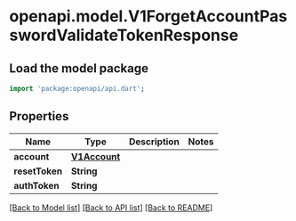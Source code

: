# openapi.model.V1ForgetAccountPasswordValidateTokenResponse

## Load the model package
```dart
import 'package:openapi/api.dart';
```

## Properties
Name | Type | Description | Notes
------------ | ------------- | ------------- | -------------
**account** | [**V1Account**](V1Account.md) |  | 
**resetToken** | **String** |  | 
**authToken** | **String** |  | 

[[Back to Model list]](../README.md#documentation-for-models) [[Back to API list]](../README.md#documentation-for-api-endpoints) [[Back to README]](../README.md)


